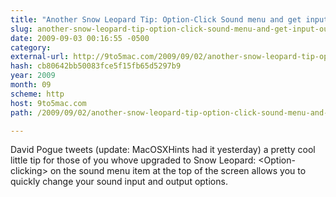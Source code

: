 ```yaml
---
title: "Another Snow Leopard Tip: Option-Click Sound menu and get input/output options"
slug: another-snow-leopard-tip-option-click-sound-menu-and-get-input-output
date: 2009-09-03 00:16:55 -0500
category: 
external-url: http://9to5mac.com/2009/09/02/another-snow-leopard-tip-option-click-sound-menu-and-get-inputoutput-options/
hash: cb80642bb50083fce5f15fb65d5297b9
year: 2009
month: 09
scheme: http
host: 9to5mac.com
path: /2009/09/02/another-snow-leopard-tip-option-click-sound-menu-and-get-inputoutput-options/

---
```


David Pogue tweets (update: MacOSXHints had it yesterday) a pretty cool little tip for those of you whove upgraded to Snow Leopard: &lt;Option-clicking&gt; on the sound menu item at the top of the screen allows you to quickly change your sound input and output options.
